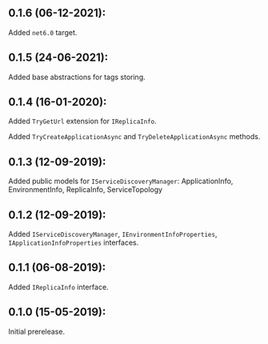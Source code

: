 ## 0.1.6 (06-12-2021):

Added `net6.0` target.

## 0.1.5 (24-06-2021):

Added base abstractions for tags storing.

## 0.1.4 (16-01-2020):

Added `TryGetUrl` extension for `IReplicaInfo`.

Added `TryCreateApplicationAsync` and `TryDeleteApplicationAsync` methods.

## 0.1.3 (12-09-2019):

Added public models for `IServiceDiscoveryManager`:
	ApplicationInfo,
	EnvironmentInfo,
	ReplicaInfo,
	ServiceTopology

## 0.1.2 (12-09-2019):

Added `IServiceDiscoveryManager`, `IEnvironmentInfoProperties`, `IApplicationInfoProperties` interfaces.

## 0.1.1 (06-08-2019):

Added `IReplicaInfo` interface.

## 0.1.0 (15-05-2019): 

Initial prerelease.
